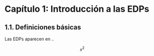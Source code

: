 # Capítulo 1: Introducción a las EDPs

## 1.1. Definiciones básicas

Las EDPs aparecen en ..

$$ x^2 $$
